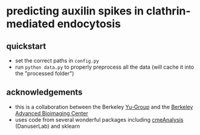 # predicting auxilin spikes in clathrin-mediated endocytosis

## quickstart
- set the correct paths in `config.py`
- run `python data.py` to properly preprocess all the data (will cache it into the "processed folder")


## acknowledgements
- this is a collaboration between the Berkeley [Yu-Group](https://www.stat.berkeley.edu/~yugroup/) and the [Berkeley Advanced Bioimaging Center](http://abc.berkeley.edu/)
- uses code from several wonderful packages including [cmeAnalysis](https://github.com/DanuserLab/cmeAnalysis) (DanuserLab) and sklearn